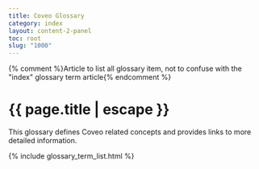```yaml
---
title: Coveo Glossary
category: index
layout: content-2-panel
toc: root
slug: "1000"
---
```

{% comment %}Article to list all glossary item, not to confuse with the "index" glossary term article{% endcomment %}
# {{ page.title | escape }}
This glossary defines Coveo related concepts and provides links to more detailed information. 

{% include glossary_term_list.html %}